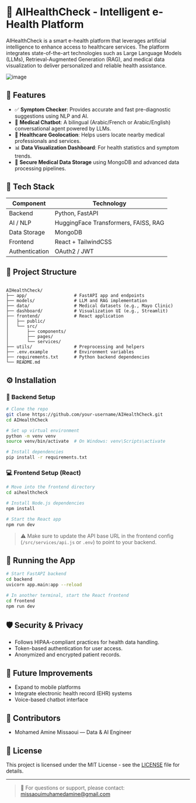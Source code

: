 
# 🏥 AIHealthCheck - Intelligent e-Health Platform

AIHealthCheck is a smart e-health platform that leverages artificial intelligence to enhance access to healthcare services. The platform integrates state-of-the-art technologies such as Large Language Models (LLMs), Retrieval-Augmented Generation (RAG), and medical data visualization to deliver personalized and reliable health assistance.

![image](https://github.com/user-attachments/assets/fdc09ee0-df12-49d4-b26d-a14de1ac68c1)

## 🚀 Features

- ✅ **Symptom Checker**: Provides accurate and fast pre-diagnostic suggestions using NLP and AI.
- 🧠 **Medical Chatbot**: A bilingual (Arabic/French or Arabic/English) conversational agent powered by LLMs.
- 📍 **Healthcare Geolocation**: Helps users locate nearby medical professionals and services.
- 📊 **Data Visualization Dashboard**: For health statistics and symptom trends.
- 🔐 **Secure Medical Data Storage** using MongoDB and advanced data processing pipelines.

## 🧰 Tech Stack

| Component         | Technology                            |
|------------------|----------------------------------------|
| Backend           | Python, FastAPI                       |
| AI / NLP          | HuggingFace Transformers, FAISS, RAG  |
| Data Storage      | MongoDB                               |
| Frontend          | React + TailwindCSS                   |
| Authentication    | OAuth2 / JWT                          |

## 📁 Project Structure

```

AIHealthCheck/
├── app/                  # FastAPI app and endpoints
├── models/               # LLM and RAG implementation
├── data/                 # Medical datasets (e.g., Mayo Clinic)
├── dashboard/            # Visualization UI (e.g., Streamlit)
├── frontend/             # React application
│   ├── public/
│   └── src/
│       ├── components/
│       ├── pages/
│       └── services/
├── utils/                # Preprocessing and helpers
├── .env.example          # Environment variables
├── requirements.txt      # Python backend dependencies
└── README.md

````

## ⚙️ Installation

### 🔧 Backend Setup

```bash
# Clone the repo
git clone https://github.com/your-username/AIHealthCheck.git
cd AIHealthCheck

# Set up virtual environment
python -m venv venv
source venv/bin/activate  # On Windows: venv\Scripts\activate

# Install dependencies
pip install -r requirements.txt
````

### 💻 Frontend Setup (React)

```bash
# Move into the frontend directory
cd aihealthcheck

# Install Node.js dependencies
npm install

# Start the React app
npm run dev
```

> ⚠️ Make sure to update the API base URL in the frontend config (`/src/services/api.js` or `.env`) to point to your backend.

## 🧪 Running the App

```bash
# Start FastAPI backend
cd backend
uvicorn app.main:app --reload

# In another terminal, start the React frontend
cd frontend
npm run dev


```

## 🛡️ Security & Privacy

* Follows HIPAA-compliant practices for health data handling.
* Token-based authentication for user access.
* Anonymized and encrypted patient records.

## 📌 Future Improvements

* Expand to mobile platforms
* Integrate electronic health record (EHR) systems
* Voice-based chatbot interface

## 🤝 Contributors

* Mohamed Amine Missaoui — Data & AI Engineer

## 📄 License

This project is licensed under the MIT License - see the [LICENSE](LICENSE) file for details.

---

> 💬 For questions or support, please contact: [missaouimuhamedamine@gmail.com](mailto:missaouimuhamedamine@gmail.com)



